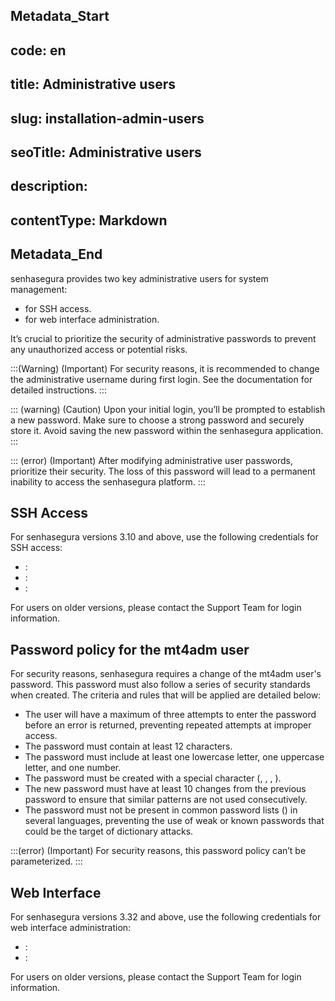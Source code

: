 ## Metadata_Start 
## code: en
## title: Administrative users 
## slug: installation-admin-users 
## seoTitle: Administrative users 
## description:  
## contentType: Markdown 
## Metadata_End

senhasegura provides two key administrative users for system management:   

*  for SSH access.
*  for web interface administration. 

It’s crucial to prioritize the security of administrative passwords to prevent any unauthorized access or potential risks.

:::(Warning) (Important)
For security reasons, it is recommended to change the administrative username  during first login. See the  documentation for detailed instructions.
:::

::: (warning) (Caution)
Upon your initial login, you’ll be prompted to establish a new password. Make sure to choose a strong password and securely store it. Avoid saving the new password within the senhasegura application.
:::

::: (error) (Important)
After modifying administrative user passwords, prioritize their security. The loss of this password will lead to a permanent inability to access the senhasegura platform. 
:::
## SSH Access
For senhasegura versions 3.10 and above, use the following credentials for SSH access:

* : 
* :  
* : 

For users on older versions, please contact the Support Team for login information.

## Password policy for the mt4adm user
For security reasons, senhasegura requires a change of the mt4adm user's password. This password must also follow a series of security standards when created. The criteria and rules that will be applied are detailed below:

* The user will have a maximum of three attempts to enter the password before an error is returned, preventing repeated attempts at improper access.
* The password must contain at least 12 characters.
* The password must include at least one lowercase letter, one uppercase letter, and one number.
* The password must be created with a special character (, , , ).
* The new password must have at least 10 changes from the previous password to ensure that similar patterns are not used consecutively.
* The password must not be present in common password lists () in several languages, preventing the use of weak or known passwords that could be the target of dictionary attacks.

:::(error) (Important)
For security reasons, this password policy can’t be parameterized.
:::

## Web Interface

For senhasegura versions 3.32 and above, use the following credentials for web interface administration:

* : 
* : 

For users on older versions, please contact the Support Team for login information.


